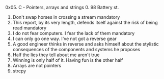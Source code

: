 0x05. C - Pointers, arrays and strings
0. 98 Battery st.
1. Don't swap horses in crossing a stream
mandatory
2. This report, by its very length, defends itself against the risk of being read
mandatory
3. I do not fear computers. I fear the lack of them
mandatory
4. I can only go one way. I've not got a reverse gear
5. A good engineer thinks in reverse and asks himself about the stylistic consequences of the components and systems he proposes
6. Half the lies they tell about me aren't true
7. Winning is only half of it. Having fun is the other half
8. Arrays are not pointers
9. strcpy
